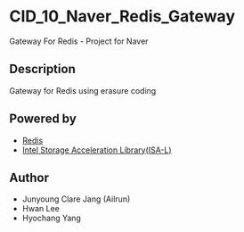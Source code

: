 # CID_10_Naver_Redis_Gateway
Gateway For Redis - Project for Naver

## Description
Gateway for Redis using erasure coding

## Powered by
* [Redis](http://redis.io/)
* [Intel Storage Acceleration Library(ISA-L)](https://github.com/01org/isa-l)

## Author
* Junyoung Clare Jang (Ailrun)
* Hwan Lee
* Hyochang Yang
